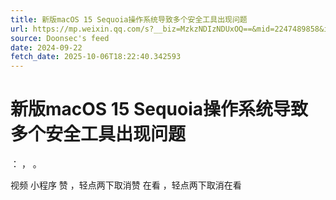 ```yaml
---
title: 新版macOS 15 Sequoia操作系统导致多个安全工具出现问题
url: https://mp.weixin.qq.com/s?__biz=MzkzNDIzNDUxOQ==&mid=2247489858&idx=2&sn=62fec98332755b3511ec9236b9180752
source: Doonsec's feed
date: 2024-09-22
fetch_date: 2025-10-06T18:22:40.342593
---
```


# 新版macOS 15 Sequoia操作系统导致多个安全工具出现问题

：
，
。

视频
小程序
赞
，轻点两下取消赞
在看
，轻点两下取消在看